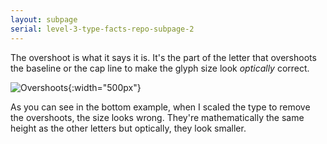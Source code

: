 ```yaml
---
layout: subpage
serial: level-3-type-facts-repo-subpage-2
---
```

The overshoot is what it says it is. It's the part of the letter that overshoots the baseline or the cap line to make the glyph size look *optically* correct.

![Overshoots]({{site.url}}/svg/type-facts-repo/overshoot.svg "Overshoots"){:width="500px"}

As you can see in the bottom example, when I scaled the type to remove the overshoots, the size looks wrong. They're mathematically the same height as the other letters but optically, they look smaller.